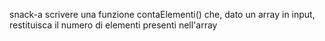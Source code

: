 snack-a
scrivere una funzione contaElementi() che, dato un array in input, restituisca il numero di elementi presenti nell'array